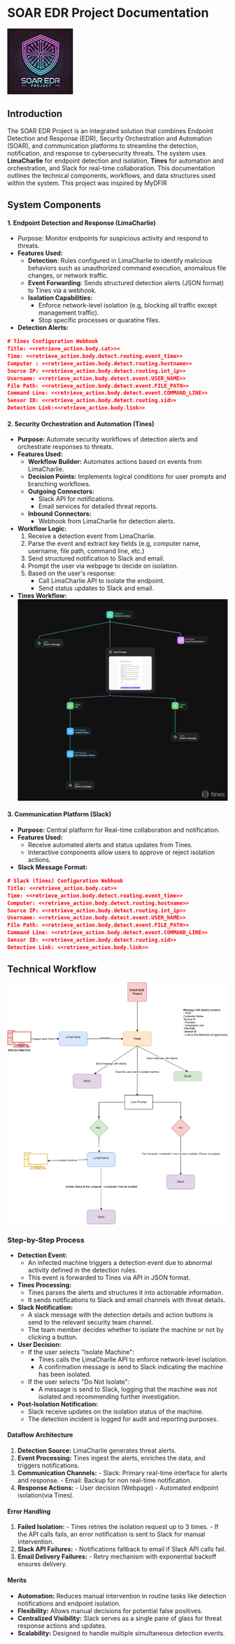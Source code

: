 # SOAR EDR Project Documentation 
![SOAR EDR Project Logo](./assest/logo.png)
## Introduction
The SOAR EDR Project is an integrated solution that combines Endpoint Detection and Response (EDR), Security Orchestration and Automation (SOAR), and communication platforms to streamline the detection, notification, and response to cybersecurity threats. The system uses **LimaCharlie** for endpoint detection and isolation, **Tines** for automation and orchestration, and Slack for real-time collaboration. This documentation outlines the technical components, workflows, and data structures used within the system. This project was inspired by MyDFIR

## System Components
#### 1. Endpoint Detection and Response (LimaCharlie)
  - Purpose: Monitor endpoints for suspicious activity and respond to threats.
  - **Features Used:**
    - **Detection**: Rules configured in LimaCharlie to identify malicious behaviors such as unauthorized command execution, anomalous file changes, or network traffic.
    - **Event Forwarding**: Sends structured detection alerts (JSON format) to Tines via a webhook.
    - **Isolation Capabilities:**
      - Enforce network-level isolation (e.g, blocking all traffic except management traffic).
      - Stop specific processes or quaratine files.
  - **Detection Alerts:**
   ```json
   # Tines Configuration Webhook
   Title: <<retrieve_action.body.cat>><
   Time: <<retrieve_action.body.detect.routing.event_time>>
   Computer : <<retrieve_action.body.detect.routing.hostname>>
   Source IP: <<retrieve_action.body.detect.routing.int_ip>>
   Username: <<retrieve_action.body.detect.event.USER_NAME>>
   File Path: <<retrieve_action.body.detect.event.FILE_PATH>>
   Command Line: <<retrieve_action.body.detect.event.COMMAND_LINE>>
   Sensor ID: <<retrieve_action.body.detect.routing.sid>>
   Detection Link:<<retrieve_action.body.link>>
   ```
#### 2. Security Orchestration and Automation (Tines)
  - **Purpose:** Automate security workflows of detection alerts and orchestrate responses to threats.
  - **Features Used:**
    - **Workflow Builder:** Automates actions based on events from LimaCharlie.
    - **Decision Points:** Implements logical conditions for user prompts and branching workflows.
    - **Outgoing Connectors:**
      - Slack API for notifications.
      - Email services for detailed threat reports.
    - **Inbound Connectors:**
      - Webhook from LimaCharlie for detection alerts.
  - **Workflow Logic:**
      1. Receive a detection event from LimaCharlie.
      2. Parse the event and extract key fields (e.g, computer name, username, file path, command line, etc.)
      3. Send structured notification to Slack and email.
      4. Prompt the user via webpage to decide on isolation.
      5. Based on the user's response:
            - Call LimaCharlie API to isolate the endpoint.
            - Send status updates to Slack and email.
  - **Tines Workflow:**
  ![Tines Workflow](./assest/tinesWorkflow.png)
#### 3. Communication Platform (Slack)
  - **Purpose:** Central platform for Real-time collaboration and notification.
  - **Features Used:**
    - Receive automated alerts and status updates from Tines.
    - Interactive components allow users to approve or reject isolation actions.
  - **Slack Message Format:**
  ```json
  # Slack (Tines) Configuration Webhook
  Title: <<retrieve_action.body.cat>>
  Time: <<retrieve_action.body.detect.routing.event_time>>
  Computer: <<retrieve_action.body.detect.routing.hostname>>
  Source IP: <<retrieve_action.body.detect.routing.int_ip>>
  Username: <<retrieve_action.body.detect.event.USER_NAME>>
  File Path: <<retrieve_action.body.detect.event.FILE_PATH>>
  Command Line: <<retrieve_action.body.detect.event.COMMAND_LINE>>
  Sensor ID: <<retrieve_action.body.detect.routing.sid>>
  Detection Link: <<retrieve_action.body.link>>
  ```   
## Technical Workflow
![SOAR EDR Workflow](./assest/workflow.png)
### Step-by-Step Process
  - **Detection Event:**
    - An infected machine triggers a detection event due to abnormal activity defined in the detection rules.
    - This event is forwarded to Tines via API in JSON format.
  - **Tines Processing:**
    - Tines parses the alerts and structures it into actionable information.
    - It sends notifications to Slack and email channels with threat details.
  - **Slack Notification:**
    - A slack message with the detection details and action buttons is send to the relevant security team channel.
    - The team member decides whether to isolate the machine or not by clicking a button.
  - **User Decision:**
    - If the user selects "Isolate Machine":
        - Tines calls the LimaCharlie API to enforce network-level isolation.
        - A confirmation message is send to Slack indicating the machine has been isolated.
    - If the user selects "Do Not Isolate":
        - A message is send to Slack, logging that the machine was not isolated and recommending further investigation.
  - **Post-Isolation Notification:**
     - Slack receive updates on the isolation status of the machine.
     - The detection incident is logged for audit and reporting purposes.
#### Dataflow Architecture
  1. **Detection Source:** LimaCharlie generates threat alerts.
  2. **Event Processing:** Tines ingest the alerts, enriches the data, and triggers notifications.
  3. **Communication Channels:**
    - Slack: Primary real-time interface for alerts and response.
    - Email: Backup for non real-time notification.
  4. **Response Actions:**
    - User decision (Webpage)
    - Automated endpoint isolation(via Tines).
#### Error Handling
  1. **Failed Isolation:**
    - Tines retries the isolation request up to 3 times.
    - If the API calls fails, an error notification is sent to Slack for manual intervention.
  2. **Slack API Failures:**
    - Notifications fallback to email if Slack API calls fail.
  3. **Email Delivery Failures:**
    - Retry mechanism with exponential backoff ensures delivery.
#### Merits
  - **Automation:** Reduces manual intervention in routine tasks like detection notifications and endpoint isolation.
  - **Flexibility:** Allows manual decisions for potential false positives.
  - **Centralized Visibility:** Slack serves as a single pane of glass for threat response actions and updates.
  - **Scalability:** Designed to handle multiple simultaneous detection events.
